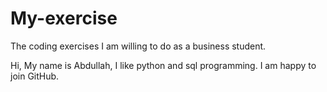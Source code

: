 # My-exercise
The coding exercises I am willing to do as a business student.

Hi,
My name is Abdullah, I like python and sql programming. I am happy to join GitHub.
